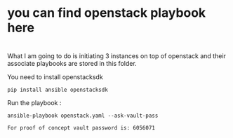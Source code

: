 # you can find openstack playbook here
# 

What I am going to do is initiating 3 instances on top of openstack and their associate playbooks are stored in this folder. 

You need to install openstacksdk 
   
    pip install ansible openstacksdk

Run the playbook :

    ansible-playbook openstack.yaml --ask-vault-pass

    For proof of concept vault password is: 6056071





